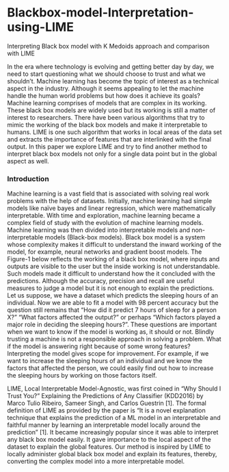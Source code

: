 # Blackbox-model-Interpretation-using-LIME
Interpreting Black box model with K Medoids approach and comparison with LIME

In the era where technology is evolving and getting better day by day, we need to start questioning what we should choose to trust and what we shouldn’t. Machine learning has become the topic of interest as a technical aspect in the industry. Although it seems appealing to let the machine handle the human world problems but how does it achieve its goals? Machine learning comprises of models that are complex in its working. These black box models are widely used but its working is still a matter of interest to researchers. There have been various algorithms that try to mimic the working of the black box models and make it interpretable to humans. LIME is one such algorithm that works in local areas of the data set and extracts the importance of features that are interlinked with the final output. In this paper we explore LIME and try to find another method to interpret black box models not only for a single data point but in the global aspect as well. 

### Introduction 

Machine learning is a vast field that is associated with solving real work problems with the help of datasets. Initially, machine learning had simple models like naïve bayes and linear regression, which were mathematically interpretable. With time and exploration, machine learning became a complex field of study with the evolution of machine learning models. Machine learning was then divided into interpretable models and non-interpretable models (Black-box models).  Black box model is a system whose complexity makes it difficult to understand the inward working of the model, for example, neural networks and gradient boost models. The Figure-1 below reflects the working of a black box model, where inputs and outputs are visible to the user but the inside working is not understandable. Such models made it difficult to understand how the it concluded with the predictions. Although the accuracy, precision and recall are useful measures to judge a model but it is not enough to explain the predictions. Let us suppose, we have a dataset which predicts the sleeping hours of an individual. Now we are able to fit a model with 98 percent accuracy but the question still remains that “How did it predict 7 hours of sleep for a person X?” “What factors affected the output?” or perhaps “Which factors played a major role in deciding the sleeping hours?”. These questions are important when we want to know if the model is working as, it should or not. Blindly trusting a machine is not a responsible approach in solving a problem. What if the model is answering right because of some wrong features? Interpreting the model gives scope for improvement. For example, if we want to increase the sleeping hours of an individual and we know the factors that affected the person, we could easily find out how to increase the sleeping hours by working on those factors itself. 

LIME, Local Interpretable Model-Agnostic, was first coined in “Why Should I Trust You?” Explaining the Predictions of Any Classifier (KDD2016) by Marco Tulio Ribeiro, Sameer Singh, and Carlos Guestrin [1]. The formal definition of LIME as provided by the paper is “It is a novel explanation technique that explains the prediction of a ML model in an interpretable and faithful manner by learning an interpretable model locally around the prediction” [1]. It became increasingly popular since it was able to interpret any black box model easily. It gave importance to the local aspect of the dataset to explain the global features. Our method is inspired by LIME to locally administer global black box model and explain its features, thereby, converting the complex model into a more interpretable model. 

